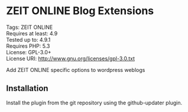 # ZEIT ONLINE Blog Extensions
Tags: ZEIT ONLINE  
Requires at least: 4.9  
Tested up to: 4.9.1  
Requires PHP: 5.3  
License: GPL-3.0+  
License URI: http://www.gnu.org/licenses/gpl-3.0.txt  

Add ZEIT ONLINE specific options to wordpress weblogs

## Installation
Install the plugin from the git repository using the github-updater plugin.

